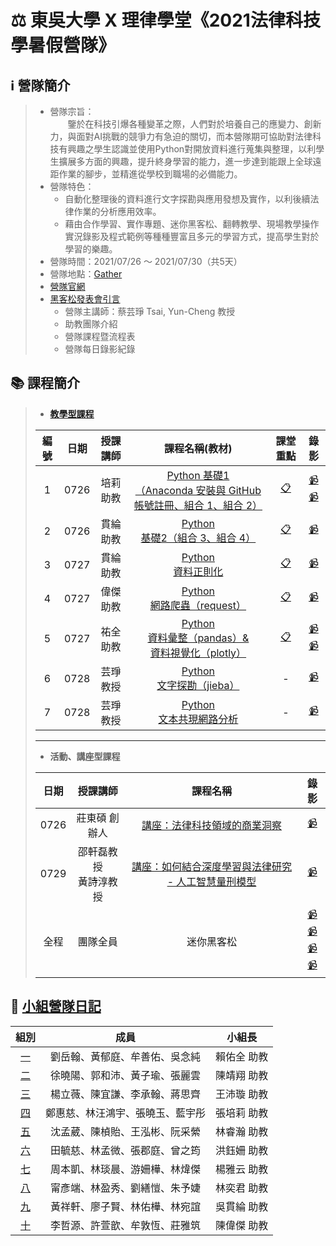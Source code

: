 # :balance_scale: 東吳大學 X 理律學堂《2021法律科技學暑假營隊》

## :information_source: 營隊簡介  
> * 營隊宗旨：  
> &emsp;&emsp;鑒於在科技引爆各種變革之際，人們對於培養自己的應變力、創新力，與面對AI挑戰的競爭力有急迫的關切，而本營隊期可協助對法律科技有興趣之學生認識並使用Python對開放資料進行蒐集與整理，以利學生擴展多方面的興趣，提升終身學習的能力，進一步達到能跟上全球遠距作業的腳步，並精進從學校到職場的必備能力。  
> * 營隊特色：  
>   * 自動化整理後的資料進行文字探勘與應用發想及實作，以利後續法律作業的分析應用效率。  
>   * 藉由合作學習、實作專題、迷你黑客松、翻轉教學、現場教學操作實況錄影及程式範例等種種豐富且多元的學習方式，提高學生對於學習的樂趣。
> * 營隊時間：2021/07/26 ～ 2021/07/30（共5天）  
> * 營隊地點：[Gather](https://reurl.cc/dGOAnD)
> * [營隊官網](https://sites.google.com/view/lawtechscu)  
> * [黑客松發表會引言](https://docs.google.com/presentation/d/e/2PACX-1vS7ghw_l1rrjwp5Qeu_ZIS27dl4Hyy-ZlfoaYJMNY_AErZX1pShsaalPA0rLL9L-KyV6Tknjqmjn1S4/pub?start=false&loop=false&delayms=3000)
>   * 營隊主講師：蔡芸琤 Tsai, Yun-Cheng 教授
>   * 助教團隊介紹
>   * 營隊課程暨流程表
>   * 營隊每日錄影紀錄
>


## :books: 課程簡介
> * **[教學型課程](https://reurl.cc/eEQ6lx)**  
>
> |編號|日期|授課講師|課程名稱(教材)|課堂重點|錄影|
> |:--:|:--:|:---:|:----:|:--:|:---:|
> |1|0726|培莉<br>助教|[Python 基礎1<br>（Anaconda 安裝與 GitHub 帳號註冊、組合 1、組合 2）](https://reurl.cc/yEWQaM "Learning Materials for Python_01 class")|[:clipboard:](https://reurl.cc/0jk28b "Note for Python_01 class")|[:video_camera:](https://youtu.be/U-ymRqvzzEU "Video for Python_01_1 class")<br>[:video_camera:](https://youtu.be/DDjqd88KsaU "Video for Python_01_2 class")|
> |2|0726|貫綸<br>助教|[Python<br>基礎2（組合 3、組合 4）](https://reurl.cc/pg8WRZ "Learning Materials for Python_02 class")|[:clipboard:](https://reurl.cc/6aXE3O "Note for Python_02 class")|[:video_camera:](https://youtu.be/syb93Yr1fs8 "Video for Python_02 class")|
> |3|0727|貫綸<br>助教|[Python<br>資料正則化](https://reurl.cc/ZG8roW "Learning Materials for Python_03 class")|[:clipboard:](https://reurl.cc/1Yl2aV "Note for Python_03 class")|[:video_camera:](https://youtu.be/zqc6m5Gt7bs "Video for Python_03 class")|
> |4|0727|偉傑<br>助教|[Python<br>網路爬蟲（request）](https://reurl.cc/6aXERb "Learning Materials for Python_04 class")|[:clipboard:](https://reurl.cc/gWN0jX "Note for Python_04 class")|[:video_camera:](https://youtu.be/sbM5wwz5Bqg "Video for Python_04 class")|
> |5|0727|祐全<br>助教|[Python<br>資料彙整（pandas）& <br> 資料視覺化（plotly）](https://reurl.cc/j8Vkep "Learning Materials for Python_05 class")|[:clipboard:](https://reurl.cc/KAEpng "Note for Python_05 class")|[:video_camera:](https://youtu.be/n6ZOfBd2xBo "Video for Python_05_pandas class")<br>[:video_camera:](https://youtu.be/beMuxrKWk6Y "Video for Python_05_plotly class")|
> |6|0728|芸琤<br>教授|[Python<br>文字探勘（jieba）](https://reurl.cc/DgYE3N "Learning Materials for Python_06 class")| - |[:video_camera:](https://youtu.be/HGPPoaBxyb0 "Video for Python_06 class")|
> |7|0728|芸琤<br>教授|[Python<br>文本共現網路分析](https://reurl.cc/R0RmOz "Learning Materials for Python_07 class")| - |[:video_camera:](https://youtu.be/SeXWcpITb58 "Video for Python_07 class")|
> ---
> * **活動、講座型課程**  
> 
> |日期|授課講師|課程名稱|錄影|
> |:--:|:---:|:----:|:---:|
> |0726|莊東碩 創辦人|[講座：法律科技領域的商業洞察](https://reurl.cc/83Rdl4)|[:video_camera:](https://youtu.be/MemVt1SVa-4)|
> |0729|邵軒磊教授<br>黃詩淳教授|[講座：如何結合深度學習與法律研究 - 人工智慧量刑模型](https://reurl.cc/ogbaMM)|[:video_camera:](https://youtu.be/keVZQ9ptlio)|
> |全程|團隊全員|迷你黑客松|[:video_camera:](https://reurl.cc/Zr5GeA  "Video for CP1_0727")<br>[:video_camera:](https://reurl.cc/6E3avd  "Video for CP2_0728")<br>[:video_camera:](https://reurl.cc/12aYvX  "Video for CP3_0729")<br>[:video_camera:](https://youtu.be/61XTb6foZtg  "Video for FinalReport")<br>|
>

## :memo: [小組營隊日記](https://reurl.cc/NrOxN6)
|              組別              |               成員               |   小組長    |
| :----------------------------: | :------------------------------: | :---------: |
| [一](/GroupWork/01_Team_1.md)  |  劉岳翰、黃郁庭、牟善佑、吳念純  | 賴佑全 助教 |
| [二](/GroupWork/02_Team_2.md)  |  徐曉陽、郭和沛、黃子瑜、張麗雲  | 陳靖翔 助教 |
| [三](/GroupWork/03_Team_3.md)  |  楊立薇、陳宜謙、李承翰、蔣思齊  | 王沛璇 助教 |
| [四](/GroupWork/04_Team_4.md)  | 鄭惠慈、林汪鴻宇、張曉玉、藍宇彤 | 張培莉 助教 |
| [五](/GroupWork/05_Team_5.md)  |  沈孟葳、陳楨貽、王泓彬、阮采縈  | 林睿瀚 助教 |
| [六](/GroupWork/06_Team_6.md)  |  田毓慈、林孟微、張郡庭、曾之筠  | 洪鈺姍 助教 |
| [七](/GroupWork/07_Team_7.md)  |  周本凱、林琰晨、游姍樺、林煒傑  | 楊雅云 助教 |
| [八](/GroupWork/08_Team_8.md)  |  甯彥端、林盈秀、劉繕愷、朱予婕  | 林奕君 助教 |
| [九](/GroupWork/09_Team_9.md)  |  黃祥軒、廖子賢、林佑樺、林宛誼  | 吳貫綸 助教 |
| [十](/GroupWork/10_Team_10.md) |  李哲源、許萱歆、牟敦恆、莊雅筑  | 陳偉傑 助教 |

